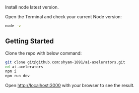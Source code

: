 Install node latest version.

Open the Terminal and check your current Node version: 
```bash
node -v 
```
## Getting Started

Clone the repo with below command:
```bash
git clone git@github.com:shyam-1891/ai-axelerators.git
cd ai-axelerators
npm i
npm run dev
```

Open [http://localhost:3000](http://localhost:3000) with your browser to see the result.
